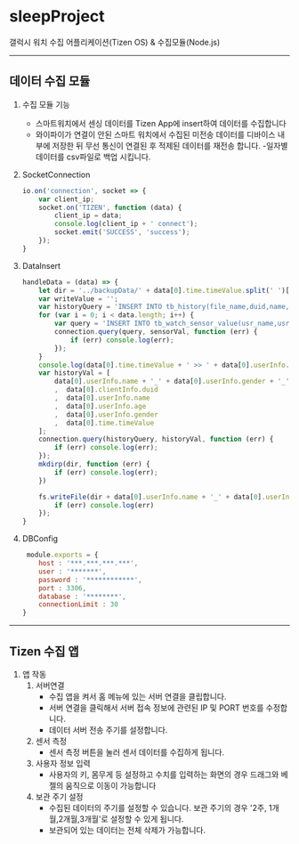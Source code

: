 # sleepProject
갤럭시 워치 수집 어플리케이션(Tizen OS) &amp; 수집모듈(Node.js)

---------------------------------------
## 데이터 수집 모듈
1. 수집 모듈 기능
    - 스마트워치에서 센싱 데이터를 Tizen App에 insert하여 데이터를 수집합니다
    - 와이파이가 연결이 안된 스마트 워치에서 수집된 미전송 데이터를 디바이스 내부에 저장한 뒤 무선 통신이 연결된 후 적제된 데이터를 재전송 합니다.
    -일자별 데이터를 csv파일로 백업 시킵니다.

2. SocketConnection
    ``` javascript
    io.on('connection', socket => {
        var client_ip;
        socket.on('TIZEN', function (data) {
            client_ip = data;
            console.log(client_ip + ' connect');
            socket.emit('SUCCESS', 'success');
        });
    }
    ```
3. DataInsert
    ``` javascript
    handleData = (data) => {
        let dir = '../backupData/' + data[0].time.timeValue.split(' ')[0] + '/' + data[0].userInfo.name + '_' + data[0].userInfo.gender + '/';
        var writeValue = '';
        var historyQuery = 'INSERT INTO tb_history(file_name,duid,name,age,gender,transDate,regData) VALUES(?,?,?,?,?,?,now())'
        for (var i = 0; i < data.length; i++) {
            var query = 'INSERT INTO tb_watch_sensor_value(usr_name,usr_age,usr_gender,usr_height,usr_weight,step_status,speed,walk_step,run_step,total_step,hrm,rr,hrm_green,gyro_x,gyro_y,gyro_z,check_time,timestamp,accel_x,accel_y,accel_z,lux,sleep_status,sleep_timestamp,duid) VALUES(?,?,?,?,?,?,?,?,?,?,?,?,?,?,?,?,?,?,?,?,?,?,?,?,?)';
            connection.query(query, sensorVal, function (err) {
                if (err) console.log(err);
            });
        }
        console.log(data[0].time.timeValue + ' >> ' + data[0].userInfo.name + ' data OK');
        var historyVal = [
            data[0].userInfo.name + '_' + data[0].userInfo.gender + '_' + data[0].time.noParseTimeValue + '.csv'
            ,  data[0].clientInfo.duid
            ,  data[0].userInfo.name
            ,  data[0].userInfo.age
            ,  data[0].userInfo.gender
            ,  data[0].time.timeValue
        ];
        connection.query(historyQuery, historyVal, function (err) {
            if (err) console.log(err);
        });
        mkdirp(dir, function (err) {
            if (err) console.log(err);
        })
    
        fs.writeFile(dir + data[0].userInfo.name + '_' + data[0].userInfo.gender + '_' + data[0].time.timeValue + '.csv', writeValue, 'utf-8', (err) =>{
            if (err) console.log(err)
        });
    }
    ```
4. DBConfig
    ``` javascript
     module.exports = {
        host : '***.***.***.***',
        user : '*******',
        password : '************',
        port : 3306,
        database : '********',
        connectionLimit : 30
    }  
    ```

--------------------------------

## Tizen 수집 앱
1. 앱 작동
    1. 서버연결
        - 수집 앱을 켜서 홈 메뉴에 있는 서버 연결을 클립합니다.
        - 서버 연결을 클릭해서 서버 접속 정보에 관련된 IP 및 PORT 번호를 수정합니다.
        - 데이터 서버 전송 주기를 설정합니다.
    2. 센서 측정
        - 센서 측정 버튼을 눌러 센서 데이터를 수집하게 됩니다.
    3. 사용자 정보 입력
        - 사용자의 키, 몸무게 등 설정하고 수치를 입력하는 화면의 경우 드래그와 베젤의 움직으로 이동이 가능합니다
    4. 보관 주기 설정
        - 수집된 데이터의 주기를 설정할 수 있습니다. 보관 주기의 경우 '2주, 1개월,2개월,3개월'로 설정할 수 있게 됩니다.
        - 보관되어 있는 데이터는 전체 삭제가 가능합니다.